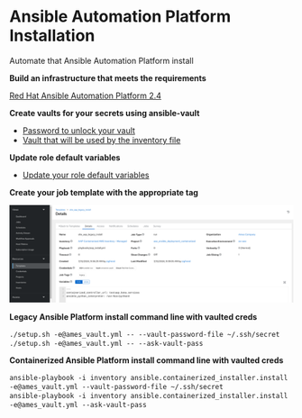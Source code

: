 # Ansible Automation Platform Installation
Automate that Ansible Automation Platform install

**Build an infrastructure that meets the requirements**

[Red Hat Ansible Automation Platform 2.4](https://docs.redhat.com/en/documentation/red_hat_ansible_automation_platform/2.4/ "Red Hat Ansible Automation Platform 2.4")

**Create vaults for your secrets using ansible-vault**
- [Password to unlock your vault](https://github.com/ericcames/aap.platform.install/blob/main/roles/ansible_platform_install/files/secret_example.yml "Password to unlock your vault")
- [Vault that will be used by the inventory file](https://github.com/ericcames/aap.platform.install/blob/main/roles/ansible_platform_install/files/vault_example.yml "Vault that will be used by the inventory file")

**Update role default variables**
- [Update your role default variables](https://github.com/ericcames/aap.platform.install/blob/main/roles/ansible_platform_install/README.md "Update your role default variables")

**Create your job template with the appropriate tag**

![alt text](https://github.com/ericcames/aap.platform.install/blob/main/images/tag-legacy.png "Legacy tag")

**Legacy Ansible Platform install command line with vaulted creds**
```
./setup.sh -e@ames_vault.yml -- --vault-password-file ~/.ssh/secret
./setup.sh -e@ames_vault.yml -- --ask-vault-pass
```
**Containerized Ansible Platform install command line with vaulted creds**
```
ansible-playbook -i inventory ansible.containerized_installer.install -e@ames_vault.yml --vault-password-file ~/.ssh/secret
ansible-playbook -i inventory ansible.containerized_installer.install -e@ames_vault.yml --ask-vault-pass

```